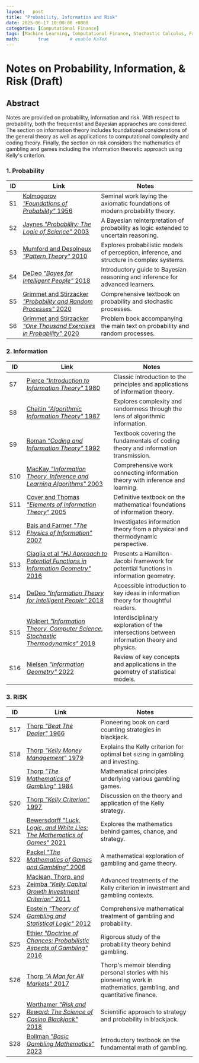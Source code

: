 ```yaml
---
layout:   post
title: "Probability, Information and Risk"
date: 2025-06-17 10:00:00 +0800
categories: [Computational Finance]
tags: [Machine Learning, Computational Finance, Stochastic Calculus, Fractional Calculus, Scientific Computation, Quantum Computation]
math:       true        # enable KaTeX
---
```

# Notes on Probability, Information, & Risk  (Draft)

## Abstract
Notes are provided on probability, information and risk. With respect to probability, both the frequentist and Bayesian appraoches are considered. The section on information theory includes foundational considerations of the general theory as well as applications to computational complexity and coding theory. Finally, the section on risk considers the mathematics of gambling and games including the information theoretic approach using Kelly's criterion. 

### 1. **Probability**

| ID  | Link | Notes |
|-----|------|-------|
| S1  | [Kolmogorov *"Foundations of Probability"* 1956](https://www.york.ac.uk/depts/maths/histstat/kolmogorov_foundations.pdf) | Seminal work laying the axiomatic foundations of modern probability theory. |
| S2  | [Jaynes *"Probability: The Logic of Science"* 2003](https://bayes.wustl.edu/etj/prob/book.pdf) | A Bayesian reinterpretation of probability as logic extended to uncertain reasoning. |
| S3  | [Mumford and Desolneux *"Pattern Theory"* 2010](https://www.dam.brown.edu/ptg/MDbook/index.html) | Explores probabilistic models of perception, inference, and structure in complex systems. |
| S4  | [DeDeo *"Bayes for Intelligent People"* 2018](https://wiki.santafe.edu/images/2/2e/Bayesian-Reasoning-for-Intelligent-People-DeDeo.pdf) | Introductory guide to Bayesian reasoning and inference for advanced learners. |
| S5  | [Grimmet and Stirzacker *"Probability and Random Processes"* 2020](https://global.oup.com/academic/product/probability-and-random-processes-9780198847601?cc=us&lang=en&) | Comprehensive textbook on probability and stochastic processes. |
| S6  | [Grimmet and Stirzacker *"One Thousand Exercises in Probability"* 2020](https://global.oup.com/academic/product/one-thousand-exercises-in-probability-9780198847618?cc=us&lang=en&) | Problem book accompanying the main text on probability and random processes. |

### 2. **Information**

| ID  | Link | Notes |
|-----|------|-------|
| S7  | [Pierce *"Introduction to Information Theory"* 1980](https://store.doverpublications.com/products/9780486240619?srsltid=AfmBOopmY5Ja4x4dTGxhin4FAuJPd-fPtNj78zgLiwZW9CUdD7TyvRvq) | Classic introduction to the principles and applications of information theory. |
| S8  | [Chaitin *"Algorithmic Information Theory"* 1987](https://www.cambridge.org/core/books/algorithmic-information-theory/66D88D412DE158C21D392E2EF3112CC1#fndtn-information) | Explores complexity and randomness through the lens of algorithmic information. |
| S9  | [Roman *"Coding and Information Theory"* 1992](https://link.springer.com/book/9780387978123) | Textbook covering the fundamentals of coding theory and information transmission. |
| S10 | [MacKay *"Information Theory, Inference and Learning Algorithms"* 2003](https://www.cambridge.org/us/universitypress/subjects/computer-science/pattern-recognition-and-machine-learning/information-theory-inference-and-learning-algorithms?format=HB&isbn=9780521642989) | Comprehensive work connecting information theory with inference and learning. |
| S11 | [Cover and Thomas *"Elements of Information Theory"* 2005](https://onlinelibrary.wiley.com/doi/book/10.1002/047174882X) | Definitive textbook on the mathematical foundations of information theory. |
| S12 | [Bais and Farmer *"The Physics of Information"* 2007](https://arxiv.org/abs/0708.2837) | Investigates information theory from a physical and thermodynamic perspective. |
| S13 | [Ciaglia et al *"HJ Approach to Potential Functions in Information Geometry"* 2016](https://arxiv.org/abs/1608.06584) | Presents a Hamilton-Jacobi framework for potential functions in information geometry. |
| S14 | [DeDeo *"Information Theory for Intelligent People"* 2018](https://wiki.santafe.edu/images/a/a8/IT-for-Intelligent-People-DeDeo.pdf) | Accessible introduction to key ideas in information theory for thoughtful readers. |
| S15 | [Wolpert *"Information Theory, Computer Science, Stochastic Thermodynamics"* 2018](https://arxiv.org/abs/1901.00386) | Interdisciplinary exploration of the intersections between information theory and physics. |
| S16 | [Nielsen *"Information Geometry"* 2022](https://www.ams.org/notices/202201/rnoti-p36.pdf) | Review of key concepts and applications in the geometry of statistical models. |

### 3. **RISK**

| ID  | Link | Notes |
|-----|------|-------|
| S17 | [Thorp *"Beat The Dealer"* 1966](https://www.edwardothorp.com/books/beat-the-dealer/) | Pioneering book on card counting strategies in blackjack. |
| S18 | [Thorp *"Kelly Money Management"* 1979](https://www.edwardothorp.com/wp-content/uploads/2016/11/TheKellyMoneyManagementSystem.pdf) | Explains the Kelly criterion for optimal bet sizing in gambling and investing. |
| S19 | [Thorp *"The Mathematics of Gambling"* 1984](https://www.edwardothorp.com/books/the-mathematics-of-gambling/) | Mathematical principles underlying various gambling games. |
| S20 | [Thorp *"Kelly Criterion"* 1997](https://web.williams.edu/Mathematics/sjmiller/public_html/341/handouts/Thorpe_KellyCriterion2007.pdf) | Discussion on the theory and application of the Kelly strategy. |
| S21 | [Bewersdorff *"Luck, Logic, and White Lies: The Mathematics of Games"* 2021](https://www.taylorfrancis.com/books/edit/10.1201/9781003092872/luck-logic-white-lies-jörg-bewersdorff) | Explores the mathematics behind games, chance, and strategy. |
| S22 | [Packel *"The Mathematics of Games and Gambling"* 2006](https://www.ams.org/books/nml/028/nml028-endmatter.pdf) | A mathematical exploration of gambling and game theory. |
| S23 | [Maclean, Thorp, and Zeimba *"Kelly Capital Growth Investment Criterion"* 2011](https://www.edwardothorp.com/books/kelly-capital-growth-investment-criterion/) | Advanced treatments of the Kelly criterion in investment and gambling contexts. |
| S24 | [Epstein *"Theory of Gambling and Statistical Logic"* 2012](https://shop.elsevier.com/books/the-theory-of-gambling-and-statistical-logic/epstein/978-0-12-397857-8) | Comprehensive mathematical treatment of gambling and probability. |
| S25 | [Ethier *"Doctrine of Chances: Probabilistic Aspects of Gambling"* 2016](https://www.math.utah.edu/~ethier/DoC.html) | Rigorous study of the probability theory behind gambling. |
| S26 | [Thorp *"A Man for All Markets"* 2017](https://www.edwardothorp.com/books/a-man-for-all-markets/) | Thorp's memoir blending personal stories with his pioneering work in mathematics, gambling, and quantitative finance. |
| S27 | [Werthamer *"Risk and Reward: The Science of Casino Blackjack"* 2018](https://link.springer.com/book/10.1007/978-3-319-91385-8) | Scientific approach to strategy and probability in blackjack. |
| S28 | [Bollman *"Basic Gambling Mathematics"* 2023](https://www.taylorfrancis.com/books/mono/10.1201/9781003358183/basic-gambling-mathematics-mark-bollman) | Introductory textbook on the fundamental math of gambling. |
